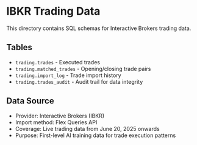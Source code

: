 # IBKR Trading Data

This directory contains SQL schemas for Interactive Brokers trading data.

## Tables
- `trading.trades` - Executed trades
- `trading.matched_trades` - Opening/closing trade pairs
- `trading.import_log` - Trade import history
- `trading.trades_audit` - Audit trail for data integrity

## Data Source
- Provider: Interactive Brokers (IBKR)
- Import method: Flex Queries API
- Coverage: Live trading data from June 20, 2025 onwards
- Purpose: First-level AI training data for trade execution patterns